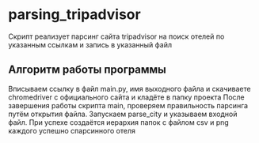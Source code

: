# parsing_tripadvisor
Скрипт реализует парсинг сайта tripadvisor на поиск отелей по указанным ссылкам и запись в указанный файл

## Алгоритм работы программы
Вписываем ссылку в файл main.py, имя выходного файла и скачиваете chromedriver с официального сайта и кладёте в папку проекта
После завершения работы скрипта main, проверяем правильность парсинга путём открытия файла.
Запускаем parse_city и указываем входной файл. При успехе создаётся иерархия папок с файлом csv и png каждого успешно спарсинного отеля
